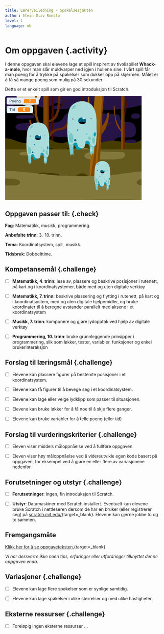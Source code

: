 ```yaml
---
title: Lærerveiledning - Spøkelsesjakten
author: Stein Olav Romslo
level: 1
language: nb
---
```



# Om oppgaven {.activity}

I denne oppgaven skal elevene lage et spill inspirert av tivolispillet
__Whack-a-mole__, hvor man slår muldvarper ned igjen i hullene sine. I
vårt spill får man poeng for å trykke på spøkelser som dukker opp på
skjermen. Målet er å få så mange poeng som mulig på 30 sekunder.

Dette er et enkelt spill som gir en god introduksjon til Scratch.

![Illustrasjon av et ferdig spøkelsejakt spill](spokelsesjakten.png)

## Oppgaven passer til: {.check}

 __Fag__: Matematikk, musikk, programmering.

__Anbefalte trinn__: 3.-10. trinn.

__Tema__: Koordinatsystem, spill, musikk.

__Tidsbruk__: Dobbelttime.

## Kompetansemål {.challenge}

- [ ]  __Matematikk, 4. trinn__: lese av, plassere og beskrive posisjoner i
       rutenett, på kart og i koordinatsystemer, både med og uten digitale
       verktøy

- [ ]  __Matematikk, 7. trinn__: beskrive plassering og flytting i rutenett, på
       kart og i koordinatsystem, med og uten digitale hjelpemidler, og bruke
       koordinater til å beregne avstander parallelt med aksene i et
       koordinatsystem

- [ ]  __Musikk, 7. trinn__: komponere og gjøre lydopptak ved hjelp av digitale
       verktøy

- [ ]  __Programmering, 10. trinn__: bruke grunnleggende prinsipper i
       programmering, slik som løkker, tester, variabler, funksjoner og enkel
       brukerinteraksjon

## Forslag til læringsmål {.challenge}

- [ ]  Elevene kan plassere figurer på bestemte posisjoner i et koordinatsystem.

- [ ]  Elevene kan få figurer til å bevege seg i et koordinatsystem.

- [ ]  Elevene kan lage eller velge lydklipp som passer til situasjonen.

- [ ]  Elevene kan bruke løkker for å få noe til å skje flere ganger.

- [ ]  Elevene kan bruke variabler for å telle poeng (eller tid)

## Forslag til vurderingskriterier {.challenge}

- [ ] Eleven viser middels måloppnåelse ved å fullføre oppgaven.

- [ ] Eleven viser høy måloppnåelse ved å videreutvikle egen kode basert på
      oppgaven, for eksempel ved å gjøre en eller flere av variasjonene
      nedenfor.

## Forutsetninger og utstyr {.challenge}

- [ ]  __Forutsetninger__: Ingen, fin introduksjon til Scratch.

- [ ] __Utstyr__: Datamaskiner med Scratch installert. Eventuelt kan elevene
      bruke Scratch i nettleseren dersom de har en bruker (eller registrerer
      seg) på [scratch.mit.edu/](http://scratch.mit.edu/){target=_blank}.
      Elevene kan gjerne jobbe to og to sammen.

## Fremgangsmåte

[Klikk her for å se oppgaveteksten.](../spokelsesjakten/spokelsesjakten.html){target=_blank}

_Vi har dessverre ikke noen tips, erfaringer eller utfordringer tilknyttet denne oppgaven enda._

## Variasjoner {.challenge}

- [ ]  Elevene kan lage flere spøkelser som er synlige samtidig.

- [ ]  Elevene kan lage spøkelser i ulike størrelser og med ulike hastigheter.

## Eksterne ressurser {.challenge}

- [ ] Foreløpig ingen eksterne ressurser ...

